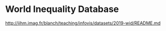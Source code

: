 # World Inequality Database

http://iihm.imag.fr/blanch/teaching/infovis/datasets/2019-wid/README.md
